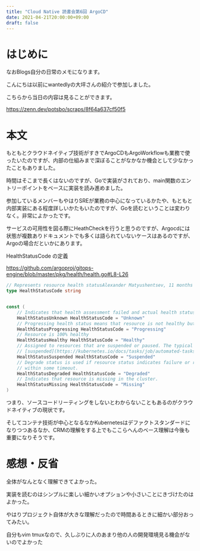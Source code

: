 ```yaml
---
title: "Cloud Native 読書会第6回 ArgoCD"
date: 2021-04-21T20:00:00+09:00
draft: false
---
```

# はじめに
なおBlogs自分の日常のメモになります。

こんにちは以前にwantedlyの大坪さんの紹介で参加しました。

こちらから当日の内容は見ることができます。

https://zenn.dev/potsbo/scraps/8f64a637cf50f5

# 本文
もともとクラウドネイティブ技術がすきでArgoCDもArgoWorkflowも業務で使ったいたのですが、内部の仕組みまで深ぼることがなかなか機会として少なかったこともありました。

時間はそこまで長くはないのですが、Goで実装がされており、main関数のエントリーポイントをベースに実装を読み進めました。

参加しているメンバーもやはりSREが業務の中心になっているかたや、もともと内部実装にある程度詳しいかたもいたのですが、Goを読むということは変わりなく。非常によかったです。

サービスの可用性を図る際にHeathCheckを行うと思うのですが、Argocdには状態が複数ありドキュメントでも多くは語られていないケースはあるのですが、Argoの場合だといかにあります。

HealthStatusCode の定義

https://github.com/argoproj/gitops-engine/blob/master/pkg/health/health.go#L8-L26

```Go
// Represents resource health statusAlexander Matyushentsev, 11 months ago: • docs: document 'top level' packages (#44)
type HealthStatusCode string


const (
	// Indicates that health assessment failed and actual health status is unknown
	HealthStatusUnknown HealthStatusCode = "Unknown"
	// Progressing health status means that resource is not healthy but still have a chance to reach healthy state
	HealthStatusProgressing HealthStatusCode = "Progressing"
	// Resource is 100% healthy
	HealthStatusHealthy HealthStatusCode = "Healthy"
	// Assigned to resources that are suspended or paused. The typical example is a
	// [suspended](https://kubernetes.io/docs/tasks/job/automated-tasks-with-cron-jobs/#suspend) CronJob.
	HealthStatusSuspended HealthStatusCode = "Suspended"
	// Degrade status is used if resource status indicates failure or resource could not reach healthy state
	// within some timeout.
	HealthStatusDegraded HealthStatusCode = "Degraded"
	// Indicates that resource is missing in the cluster.
	HealthStatusMissing HealthStatusCode = "Missing"
)
```

つまり、ソースコードリーティングをしないとわからないこともあるのがクラウドネイティブの現状です。

そしてコンテナ技術が中心となるなかKubernetesはデファクトスタンダードになりつつあるなか、CRMの理解をする上でもここらへんのベース理解は今後も重要になりそうです。

# 感想・反省
全体がなんとなく理解できてよかった。

実装を読むのはシンプルに楽しい細かいオプションや小さいことにきづけたのはよかった。

やはりプロジェクト自体が大きな理解だったので時間あるときに細かい部分おってみたい。

自分もvim tmuxなので、久しぶりに人のあまり他の人の開発環境見る機会がないのでよかった